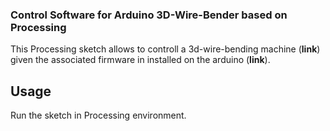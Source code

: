 ### Control Software for Arduino 3D-Wire-Bender based on Processing
This Processing sketch allows to controll a 3d-wire-bending machine (**link**) given the associated firmware in installed on the arduino (**link**).

## Usage
Run the sketch in Processing environment.
 
